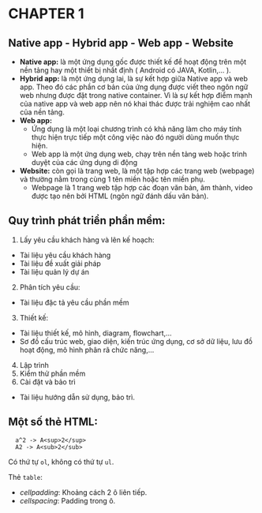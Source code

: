 # CHAPTER 1
## Native app - Hybrid app - Web app - Website
- **Native app:** là một ứng dụng gốc được thiết kế để hoạt động trên một nền tảng hay một thiết bị nhất định ( Android có JAVA, Kotlin,... ).
- **Hybrid app:** là một ứng dụng lai, là sự kết hợp giữa Native app và web app. Theo đó các phần cơ bản của ứng dụng được viết theo ngôn ngữ web nhưng được đặt trong native container. Vì là sự kết hợp điểm mạnh của native app và web app nên nó khai thác được trải nghiệm cao nhất của nền tảng.
- **Web app:**
  - Ứng dụng là một loại chương trình có khả năng làm cho máy tính thực hiện trực tiếp một công việc nào đó người dùng muốn thực hiện.
  - Web app là một ứng dụng web, chạy trên nền tảng web hoặc trình duyệt của các ứng dụng di động
- **Website:** còn gọi là trang web, là một tập hợp các trang web (webpage) và thường nằm trong cùng 1 tên miền hoặc tên miền phụ.
  - Webpage là 1 trang web tập hợp các đoạn văn bản, âm thành, video được tạo nên bởi HTML (ngôn ngữ đánh dấu văn bản).

## Quy trình phát triển phần mềm:
1. Lấy yêu cầu khách hàng và lên kế hoạch:
  - Tài liệu yêu cầu khách hàng
  - Tài liệu đề xuất giải pháp
  - Tài liệu quản lý dự án
2. Phân tích yêu cầu:
  - Tài liệu đặc tả yêu cầu phần mềm
3. Thiết kế:
  - Tài liệu thiết kế, mô hình, diagram, flowchart,...
  - Sơ đồ cấu trúc web, giao diện, kiến trúc ứng dụng, cơ sở dữ liệu, lưu đồ hoạt động, mô hình phân rã chức năng,...
4. Lập trình
5. Kiểm thử phần mềm
6. Cài đặt và bảo trì
  - Tài liệu hướng dẫn sử dụng, bảo trì.

## Một số thẻ HTML:
```
  a^2 -> A<sup>2</sup>
  A2 -> A<sub>2</sub>
```
Có thứ tự `ol`, không có thứ tự `ul`.

Thẻ `table`:
  - _cellpadding_: Khoảng cách 2 ô liên tiếp.
  - _cellspacing_: Padding trong ô.
